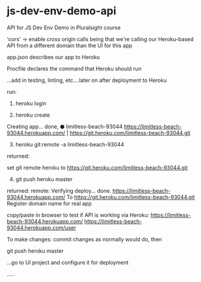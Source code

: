 # js-dev-env-demo-api
API for JS Dev Env Demo in Pluralsight course

'cors' -> enable cross origin calls being that we're calling our Heroku-based API from a different domain than the UI for this app


app.json describes our app to Heroku

Procfile declares the command that Heroku should run

...add in testing, linting, etc....later on after deployment to Heroku

run:

1) heroku login

2) heroku create


Creating app... done, ⬢ limitless-beach-93044
https://limitless-beach-93044.herokuapp.com/ | https://git.heroku.com/limitless-beach-93044.git

3) heroku git:remote -a limitless-beach-93044

returned:

set git remote heroku to https://git.heroku.com/limitless-beach-93044.git


4) git push heroku master

returned: remote: Verifying deploy... done.
  https://limitless-beach-93044.herokuapp.com/
To https://git.heroku.com/limitless-beach-93044.git
Register domain name for real app

copy/paste in browser to test if API is working via Heroku:
  https://limitless-beach-93044.herokuapp.com/
  https://limitless-beach-93044.herokuapp.com/user
 

To make changes:
commit changes as normally would do, then

git push heroku master

...go to UI project and configure it for deployment

.....
